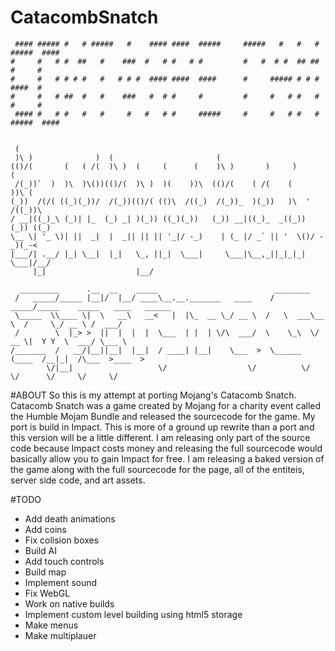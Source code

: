 CatacombSnatch
==============
```
 #### ##### #   # #####   #    #### ####  #####     #####   #   #   # #####  #### 
#     #   # #  ##   #    ###  #   # #   # #         #   #  # #  ## ## #     #     
#     #   # # # #   #   # # #  #### ####  ####      #     ##### # # # ####  #     
#     #   # ##  #   #    ###   #  # #     #         #     #   # #   # #     #     
 #### #   # #   #   #     #   #   # #     #####     #     #   # #   # #####  #### 


 (                                                                           
 )\ )              )  (                       (                              
(()/(       (   ( /(  )\ )  (     (      (    )\ )       )     )      (      
 /(_))`  )  )\  )\())(()/(  )\ )  )(    ))\  (()/(    ( /(    (      ))\ (   
(_))  /(/( ((_)(_))/  /(_))(()/( (()\  /((_)  /(_))_  )(_))   )\  ' /((_))\  
/ __|((_)_\ (_)| |_  (_) _| )(_)) ((_)(_))   (_)) __|((_)_  _((_)) (_)) ((_) 
\__ \| '_ \)| ||  _|  |  _|| || || '_|/ -_)    | (_ |/ _` || '  \()/ -_)(_-< 
|___/| .__/ |_| \__|  |_|   \_, ||_|  \___|     \___|\__,_||_|_|_| \___|/__/ 
     |_|                    |__/                                             

  _________      .__  __    _____                          ________                              
 /   _____/_____ |__|/  |__/ ____\__.__._______   ____    /  _____/_____    _____   ____   ______
 \_____  \\____ \|  \   __\   __<   |  |\_  __ \_/ __ \  /   \  ___\__  \  /     \_/ __ \ /  ___/
 /        \  |_> >  ||  |  |  |  \___  | |  | \/\  ___/  \    \_\  \/ __ \|  Y Y  \  ___/ \___ \ 
/_______  /   __/|__||__|  |__|  / ____| |__|    \___  >  \______  (____  /__|_|  /\___  >____  >
        \/|__|                   \/                  \/          \/     \/      \/     \/     \/ 
```
#ABOUT
So this is my attempt at porting Mojang's Catacomb Snatch. Catacomb Snatch was a
game created by Mojang for a charity event called the Humble Mojam Bundle and
released the sourcecode for the game. My port is build in Impact. This is more of
a ground up rewrite than a port and this version will be a little different. I am
releasing only part of the source code because Impact costs money and releasing
the full sourcecode would basically allow you to gain Impact for free. I am
releasing a baked version of the game along with the full sourcecode for the page,
all of the entiteis, server side code, and art assets.

#TODO
* Add death animations
* Add coins
* Fix colision boxes
* Build AI
* Add touch controls
* Build map
* Implement sound
* Fix WebGL
* Work on native builds
* Implement custom level building using html5 storage
* Make menus
* Make multiplauer